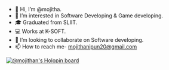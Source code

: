 - 👋 Hi, I’m @mojitha.
- 👀 I’m interested in Software Developing & Game developing.
- 🎓 Graduated from SLIIT.
- 💻 Works at K-SOFT.
- 💞️ I’m looking to collaborate on Software developing.
- 📫 How to reach me- mojithanipun20@gmail.com

[![@mojithan's Holopin board](https://holopin.io/api/user/board?user=mojithan)](https://holopin.io/@mojithan)

